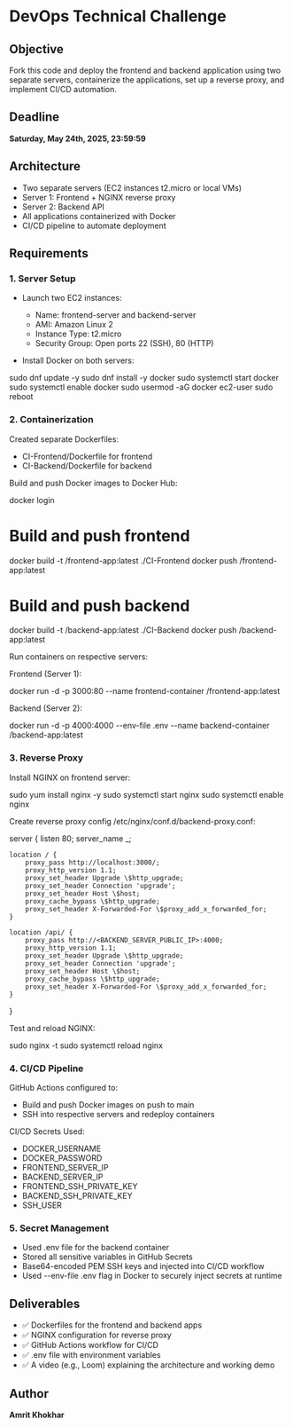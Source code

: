 # DevOps Technical Challenge

## Objective
Fork this code and deploy the frontend and backend application using two separate servers, containerize the applications, set up a reverse proxy, and implement CI/CD automation.

## Deadline
**Saturday, May 24th, 2025, 23:59:59**

## Architecture

- Two separate servers (EC2 instances t2.micro or local VMs)
- Server 1: Frontend + NGINX reverse proxy
- Server 2: Backend API
- All applications containerized with Docker
- CI/CD pipeline to automate deployment

## Requirements

### 1. Server Setup

- Launch two EC2 instances:
  - Name: frontend-server and backend-server
  - AMI: Amazon Linux 2
  - Instance Type: t2.micro
  - Security Group: Open ports 22 (SSH), 80 (HTTP)

- Install Docker on both servers:

sudo dnf update -y
sudo dnf install -y docker
sudo systemctl start docker
sudo systemctl enable docker
sudo usermod -aG docker ec2-user
sudo reboot

### 2. Containerization

Created separate Dockerfiles:
- CI-Frontend/Dockerfile for frontend
- CI-Backend/Dockerfile for backend

Build and push Docker images to Docker Hub:

docker login

# Build and push frontend
docker build -t <username>/frontend-app:latest ./CI-Frontend
docker push <username>/frontend-app:latest

# Build and push backend
docker build -t <username>/backend-app:latest ./CI-Backend
docker push <username>/backend-app:latest

Run containers on respective servers:

Frontend (Server 1):

docker run -d -p 3000:80 --name frontend-container <username>/frontend-app:latest

Backend (Server 2):

docker run -d -p 4000:4000 --env-file .env --name backend-container <username>/backend-app:latest

### 3. Reverse Proxy

Install NGINX on frontend server:

sudo yum install nginx -y
sudo systemctl start nginx
sudo systemctl enable nginx

Create reverse proxy config /etc/nginx/conf.d/backend-proxy.conf:

server {
    listen 80;
    server_name _;

    location / {
        proxy_pass http://localhost:3000/;
        proxy_http_version 1.1;
        proxy_set_header Upgrade \$http_upgrade;
        proxy_set_header Connection 'upgrade';
        proxy_set_header Host \$host;
        proxy_cache_bypass \$http_upgrade;
        proxy_set_header X-Forwarded-For \$proxy_add_x_forwarded_for;
    }

    location /api/ {
        proxy_pass http://<BACKEND_SERVER_PUBLIC_IP>:4000;
        proxy_http_version 1.1;
        proxy_set_header Upgrade \$http_upgrade;
        proxy_set_header Connection 'upgrade';
        proxy_set_header Host \$host;
        proxy_cache_bypass \$http_upgrade;
        proxy_set_header X-Forwarded-For \$proxy_add_x_forwarded_for;
    }
}

Test and reload NGINX:

sudo nginx -t
sudo systemctl reload nginx

### 4. CI/CD Pipeline

GitHub Actions configured to:
- Build and push Docker images on push to main
- SSH into respective servers and redeploy containers

CI/CD Secrets Used:
- DOCKER_USERNAME
- DOCKER_PASSWORD
- FRONTEND_SERVER_IP
- BACKEND_SERVER_IP
- FRONTEND_SSH_PRIVATE_KEY
- BACKEND_SSH_PRIVATE_KEY
- SSH_USER

### 5. Secret Management

- Used .env file for the backend container
- Stored all sensitive variables in GitHub Secrets
- Base64-encoded PEM SSH keys and injected into CI/CD workflow
- Used --env-file .env flag in Docker to securely inject secrets at runtime


## Deliverables

- ✅ Dockerfiles for the frontend and backend apps
- ✅ NGINX configuration for reverse proxy
- ✅ GitHub Actions workflow for CI/CD
- ✅ .env file with environment variables
- ✅ A video (e.g., Loom) explaining the architecture and working demo

## Author

**Amrit Khokhar**
